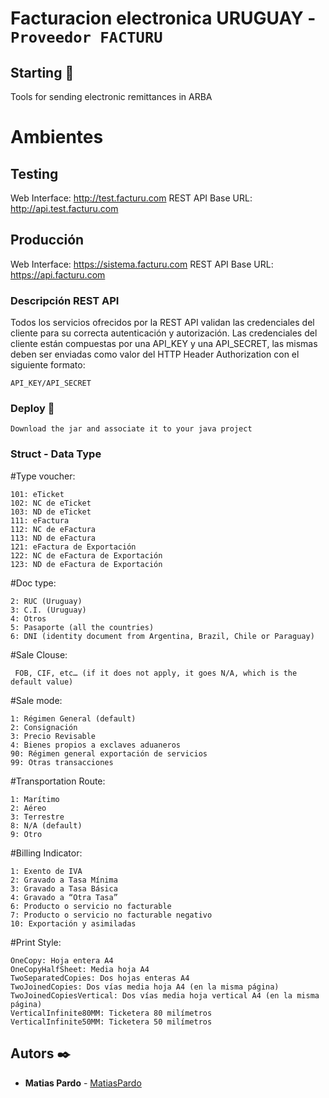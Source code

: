 # Facturacion electronica URUGUAY - ```Proveedor FACTURU```

## Starting 🚀

Tools for sending electronic remittances in ARBA

# Ambientes

## Testing

Web Interface: http://test.facturu.com
REST API Base URL: http://api.test.facturu.com

## Producción

Web Interface: https://sistema.facturu.com
REST API Base URL: https://api.facturu.com

### Descripción REST API
Todos los servicios ofrecidos por la REST API validan las credenciales del cliente para su
correcta autenticación y autorización.
Las credenciales del cliente están compuestas por una API_KEY y una API_SECRET, las
mismas deben ser enviadas como valor del HTTP Header Authorization con el siguiente
formato:
```
API_KEY/API_SECRET
```

### Deploy 🔧
```
Download the jar and associate it to your java project
```

### Struct - Data Type 

#Type voucher:
```
101: eTicket
102: NC de eTicket
103: ND de eTicket
111: eFactura
112: NC de eFactura
113: ND de eFactura
121: eFactura de Exportación
122: NC de eFactura de Exportación
123: ND de eFactura de Exportación
```

#Doc type:
```
2: RUC (Uruguay)
3: C.I. (Uruguay)
4: Otros
5: Pasaporte (all the countries)
6: DNI (identity document from Argentina, Brazil, Chile or Paraguay)
```

#Sale Clouse:
```
 FOB, CIF, etc… (if it does not apply, it goes N/A, which is the default value)
```

#Sale mode:
```
1: Régimen General (default)
2: Consignación
3: Precio Revisable
4: Bienes propios a exclaves aduaneros
90: Régimen general exportación de servicios
99: Otras transacciones
```

#Transportation Route:
```
1: Marítimo
2: Aéreo
3: Terrestre
8: N/A (default)
9: Otro
```

#Billing Indicator:
```
1: Exento de IVA
2: Gravado a Tasa Mínima
3: Gravado a Tasa Básica
4: Gravado a “Otra Tasa”
6: Producto o servicio no facturable
7: Producto o servicio no facturable negativo
10: Exportación y asimiladas
```

#Print Style:
```
OneCopy: Hoja entera A4
OneCopyHalfSheet: Media hoja A4
TwoSeparatedCopies: Dos hojas enteras A4
TwoJoinedCopies: Dos vías media hoja A4 (en la misma página)
TwoJoinedCopiesVertical: Dos vías media hoja vertical A4 (en la misma página)
VerticalInfinite80MM: Ticketera 80 milímetros
VerticalInfinite50MM: Ticketera 50 milímetros
```

## Autors ✒️

* **Matias Pardo** - [MatiasPardo](https://github.com/matiaspardo)

